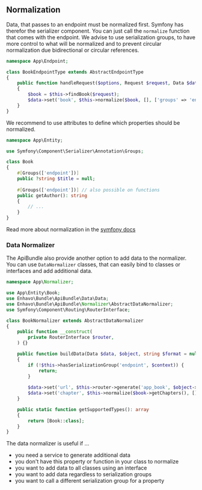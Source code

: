 ## Normalization

Data, that passes to an endpoint must be normalized first. Symfony has therefor the serializer component. You can just
call the `normalize` function that comes with the endpoint. We advise to use serialization groups, to have more control
to what will be normalized and to prevent circular normalization due bidirectional or circular references.

```php
namespace App\Endpoint;

class BookEndpointType extends AbstractEndpointType
{
    public function handleRequest($options, Request $request, Data $data, Context $context)
    {
        $book = $this->findBook($request);
        $data->set('book', $this->normalize($book, [], ['groups' => 'endpoint']));
    }
}
```

We recommend to use attributes to define which properties should be normalized.

```php
namespace App\Entity;

use Symfony\Component\Serializer\Annotation\Groups;

class Book
{
    #[Groups(['endpoint'])]
    public ?string $title = null;
    
    #[Groups(['endpoint'])] // also possible on functions
    public getAuthor(): string
    {
        // ...
    }
}
```

Read more about normalization in the [symfony docs](https://symfony.com/doc/current/serializer.html)


### Data Normalizer

The ApiBundle also provide another option to add data to the normalizer. You can use `DataNormalizer` classes, that 
can easily bind to classes or interfaces and add additional data. 


```php
namespace App\Normalizer;

use App\Entity\Book;
use Enhavo\Bundle\ApiBundle\Data\Data;
use Enhavo\Bundle\ApiBundle\Normalizer\AbstractDataNormalizer;
use Symfony\Component\Routing\RouterInterface;

class BookNormalizer extends AbstractDataNormalizer
{
    public function __construct(
        private RouterInterface $router,
    ) {}

    public function buildData(Data $data, $object, string $format = null, array $context = []): void
    {
        if (!$this->hasSerializationGroup('endpoint', $context)) {
            return;
        }
        
        $data->set('url', $this->router->generate('app_book', $object->getTitle()));
        $data->set('chapter', $this->normalize($book->getChapters(), [], ['groups' => 'chapter']));
    }

    public static function getSupportedTypes(): array
    {
        return [Book::class];
    }
}
```

The data normalizer is useful if ...

* you need a service to generate additional data
* you don't have this property or function in your class to normalize
* you want to add data to all classes using an interface
* you want to add data regardless to serialization groups
* you want to call a different serialization group for a property

